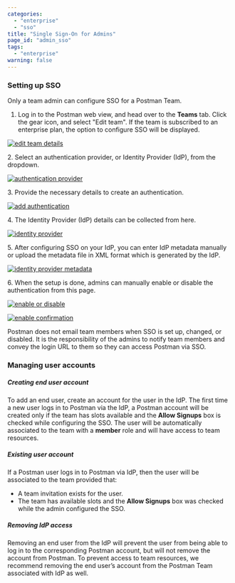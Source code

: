 ```yaml
---
categories:
  - "enterprise"
  - "sso"
title: "Single Sign-On for Admins"
page_id: "admin_sso"
tags: 
  - "enterprise"
warning: false
---
```


### Setting up SSO

Only a team admin can configure SSO for a Postman Team.

1.  Log in to the Postman web view, and head over to the **Teams** tab. Click the gear icon, and select "Edit team". If the team is subscribed to an enterprise plan, the option to configure SSO will be displayed. 

[![edit team details](https://s3.amazonaws.com/postman-static-getpostman-com/postman-docs/58241978.png)](https://s3.amazonaws.com/postman-static-getpostman-com/postman-docs/58241978.png)  

2\. Select an authentication provider, or Identity Provider (IdP), from the dropdown.

[![authentication provider](https://s3.amazonaws.com/postman-static-getpostman-com/postman-docs/58242054.png)](https://s3.amazonaws.com/postman-static-getpostman-com/postman-docs/58242054.png)

3\. Provide the necessary details to create an authentication.

[![add authentication](https://s3.amazonaws.com/postman-static-getpostman-com/postman-docs/59044823.png)](https://s3.amazonaws.com/postman-static-getpostman-com/postman-docs/59044823.png)

4\. The Identity Provider (IdP) details can be collected from here.

[![identity provider](https://s3.amazonaws.com/postman-static-getpostman-com/postman-docs/58242080.png)](https://s3.amazonaws.com/postman-static-getpostman-com/postman-docs/58242080.png)

5\. After configuring SSO on your IdP, you can enter IdP metadata manually or upload the metadata file in XML format which is generated by the IdP. 

[![identity provider metadata](https://s3.amazonaws.com/postman-static-getpostman-com/postman-docs/58242168.png)](https://s3.amazonaws.com/postman-static-getpostman-com/postman-docs/58242168.png)  

6\. When the setup is done, admins can manually enable or disable the authentication from this page.

[![enable or disable](https://s3.amazonaws.com/postman-static-getpostman-com/postman-docs/58242242.png)](https://s3.amazonaws.com/postman-static-getpostman-com/postman-docs/58242242.png)  

[![enable confirmation](https://s3.amazonaws.com/postman-static-getpostman-com/postman-docs/58242414.png)](https://s3.amazonaws.com/postman-static-getpostman-com/postman-docs/58242414.png)

Postman does not email team members when SSO is set up, changed, or disabled. It is the responsibility of the admins to notify team members and convey the login URL to them so they can access Postman via SSO.

### Managing user accounts

##### **Creating end user account**

To add an end user, create an account for the user in the IdP. The first time a new user logs in to Postman via the IdP, a Postman account will be created only if the team has slots available and the **Allow Signups** box is checked while configuring the SSO. The user will be automatically associated to the team with a **member** role and will have access to team resources.

##### **Existing user account**

If a Postman user logs in to Postman via IdP, then the user will be associated to the team provided that:

   *   A team invitation exists for the user.
   *   The team has available slots and the **Allow Signups** box was checked while the admin configured the SSO.

##### **Removing IdP access**

Removing an end user from the IdP will prevent the user from being able to log in to the corresponding Postman account, but will not remove the account from Postman. To prevent access to team resources, we recommend removing the end user’s account from the Postman Team associated with IdP as well.

